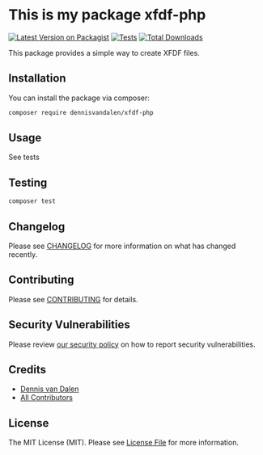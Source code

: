 # This is my package xfdf-php

[![Latest Version on Packagist](https://img.shields.io/packagist/v/dennisvandalen/xfdf-php.svg?style=flat-square)](https://packagist.org/packages/dennisvandalen/xfdf-php)
[![Tests](https://img.shields.io/github/actions/workflow/status/dennisvandalen/xfdf-php/run-tests.yml?branch=main&label=tests&style=flat-square)](https://github.com/dennisvandalen/xfdf-php/actions/workflows/run-tests.yml)
[![Total Downloads](https://img.shields.io/packagist/dt/dennisvandalen/xfdf-php.svg?style=flat-square)](https://packagist.org/packages/dennisvandalen/xfdf-php)

This package provides a simple way to create XFDF files.

## Installation

You can install the package via composer:

```bash
composer require dennisvandalen/xfdf-php
```

## Usage

See tests

## Testing

```bash
composer test
```

## Changelog

Please see [CHANGELOG](CHANGELOG.md) for more information on what has changed recently.

## Contributing

Please see [CONTRIBUTING](https://github.com/spatie/.github/blob/main/CONTRIBUTING.md) for details.

## Security Vulnerabilities

Please review [our security policy](../../security/policy) on how to report security vulnerabilities.

## Credits

- [Dennis van Dalen](https://github.com/dennisvandalen)
- [All Contributors](../../contributors)

## License

The MIT License (MIT). Please see [License File](LICENSE.md) for more information.
